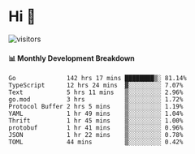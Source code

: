 # Hi 👋
 
![visitors](https://visitor-badge.glitch.me/badge?page_id=sorcererxw.sorcererx)

#### 📊 Monthly Development Breakdown

<!--START_SECTION:waka-->
```text
Go              142 hrs 17 mins ████████▒░ 81.14%
TypeScript      12 hrs 24 mins  ▓░░░░░░░░░ 7.07%
Text            5 hrs 11 mins   ▒░░░░░░░░░ 2.96%
go.mod          3 hrs           ▒░░░░░░░░░ 1.72%
Protocol Buffer 2 hrs 5 mins    ▒░░░░░░░░░ 1.19%
YAML            1 hr 49 mins    ▒░░░░░░░░░ 1.04%
Thrift          1 hr 45 mins    ▒░░░░░░░░░ 1.00%
protobuf        1 hr 41 mins    ▒░░░░░░░░░ 0.96%
JSON            1 hr 22 mins    ▒░░░░░░░░░ 0.78%
TOML            44 mins         ▒░░░░░░░░░ 0.42%
```
<!--END_SECTION:waka-->
